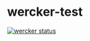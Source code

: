 # wercker-test

[![wercker status](https://app.wercker.com/status/623f3a5e9b9b503940611b279192381a/m "wercker status")](https://app.wercker.com/project/bykey/623f3a5e9b9b503940611b279192381a)
